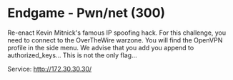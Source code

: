 # Endgame - Pwn/net (300)

Re-enact Kevin Mitnick's famous IP spoofing hack. For this challenge, you need to connect to the OverTheWire warzone. You will find the OpenVPN profile in the side menu. We advise that you add you append to authorized_keys... This is not the only flag...

Service: http://172.30.30.30/

